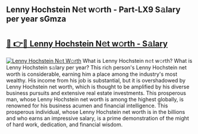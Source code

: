 ## Lenny Hochstein N𝚎t w𝚘rth - Part-LX9 S𝚊lary per year sGmza

# <h2><a href="http://gc1hpud.nevu.top/?p=Lenny+Hochstein">🔗 👉🔴 Lenny Hochstein N𝚎t w𝚘rth - S𝚊lary</a></h2>

[![Lenny Hochstein N𝚎t W𝚘rth](https://i.imgur.com/Oavwk0R.jpeg)](http://gc1hpud.nevu.top/?p=Lenny+Hochstein)
What is Lenny Hochstein n𝚎t w𝚘rth? What is Lenny Hochstein s𝚊lary per year?
This rich person's Lenny Hochstein net worth is considerable, earning him a place among the industry's most wealthy. His income from his job is substantial, but it is overshadowed by Lenny Hochstein net worth, which is thought to be amplified by his diverse business pursuits and extensive real estate investments. This prosperous man, whose Lenny Hochstein net worth is among the highest globally, is renowned for his business acumen and financial intelligence. This prosperous individual, whose Lenny Hochstein net worth is in the billions and who earns an impressive salary, is a prime demonstration of the might of hard work, dedication, and financial wisdom.
